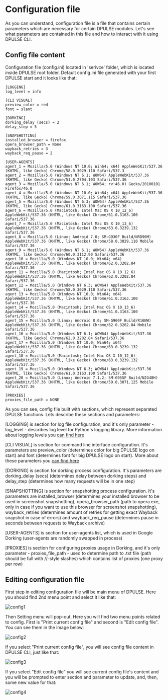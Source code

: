 # Configuration file

As you can understand, configuration file is a file that contains certain parameters which are necessary for certain DPULSE modules. Let's see what parameters are contained in this file and how to interact with it using DPULSE CLI.

## Config file content

Configuration file (config.ini) located in 'serivce' folder, which is located inside DPULSE root folder. Default config.ini file generated with your first DPULSE start and it looks like that:
```
[LOGGING]
log_level = info

[CLI VISUAL]
preview_color = red
font = slant

[DORKING]
dorking_delay (secs) = 2
delay_step = 5

[SNAPSHOTTING]
installed_browser = firefox
opera_browser_path = None
wayback_retries = 3
wayback_req_pause = 2

[USER-AGENTS]
agent_1 = Mozilla/5.0 (Windows NT 10.0; Win64; x64) AppleWebKit/537.36 (KHTML, like Gecko) Chrome/58.0.3029.110 Safari/537.3
agent_2 = Mozilla/5.0 (Windows NT 6.1; WOW64) AppleWebKit/537.36 (KHTML, like Gecko) Chrome/51.0.2704.103 Safari/537.36
agent_3 = Mozilla/5.0 (Windows NT 6.1; WOW64; rv:46.0) Gecko/20100101 Firefox/46.0
agent_4 = Mozilla/5.0 (Windows NT 10.0; Win64; x64) AppleWebKit/537.36 (KHTML, like Gecko) Chrome/59.0.3071.115 Safari/537.36
agent_5 = Mozilla/5.0 (Windows NT 6.3; WOW64) AppleWebKit/537.36 (KHTML, like Gecko) Chrome/61.0.3163.100 Safari/537.36
agent_6 = Mozilla/5.0 (Macintosh; Intel Mac OS X 10_12_6) AppleWebKit/537.36 (KHTML, like Gecko) Chrome/61.0.3163.100 Safari/537.36
agent_7 = Mozilla/5.0 (Macintosh; Intel Mac OS X 10_13_6) AppleWebKit/537.36 (KHTML, like Gecko) Chrome/63.0.3239.132 Safari/537.36
agent_8 = Mozilla/5.0 (Linux; Android 7.0; SM-G930F Build/NRD90M) AppleWebKit/537.36 (KHTML, like Gecko) Chrome/58.0.3029.110 Mobile Safari/537.36
agent_9 = Mozilla/5.0 (Windows NT 6.1; WOW64) AppleWebKit/537.36 (KHTML, like Gecko) Chrome/60.0.3112.90 Safari/537.36
agent_10 = Mozilla/5.0 (Windows NT 10.0; Win64; x64) AppleWebKit/537.36 (KHTML, like Gecko) Chrome/62.0.3202.84 Safari/537.36
agent_11 = Mozilla/5.0 (Macintosh; Intel Mac OS X 10_12_6) AppleWebKit/537.36 (KHTML, like Gecko) Chrome/62.0.3202.84 Safari/537.36
agent_12 = Mozilla/5.0 (Windows NT 6.3; WOW64) AppleWebKit/537.36 (KHTML, like Gecko) Chrome/58.0.3029.110 Safari/537.36
agent_13 = Mozilla/5.0 (Windows NT 10.0; Win64; x64) AppleWebKit/537.36 (KHTML, like Gecko) Chrome/61.0.3163.100 Safari/537.36
agent_14 = Mozilla/5.0 (Macintosh; Intel Mac OS X 10_13_6) AppleWebKit/537.36 (KHTML, like Gecko) Chrome/61.0.3163.100 Safari/537.36
agent_15 = Mozilla/5.0 (Linux; Android 8.0; SM-G960F Build/R16NW) AppleWebKit/537.36 (KHTML, like Gecko) Chrome/62.0.3202.84 Mobile Safari/537.36
agent_16 = Mozilla/5.0 (Windows NT 6.1; WOW64) AppleWebKit/537.36 (KHTML, like Gecko) Chrome/62.0.3202.84 Safari/537.36
agent_17 = Mozilla/5.0 (Windows NT 10.0; Win64; x64) AppleWebKit/537.36 (KHTML, like Gecko) Chrome/63.0.3239.132 Safari/537.36
agent_18 = Mozilla/5.0 (Macintosh; Intel Mac OS X 10_12_6) AppleWebKit/537.36 (KHTML, like Gecko) Chrome/63.0.3239.132 Safari/537.36
agent_19 = Mozilla/5.0 (Windows NT 6.3; WOW64) AppleWebKit/537.36 (KHTML, like Gecko) Chrome/61.0.3163.100 Safari/537.36
agent_20 = Mozilla/5.0 (Linux; Android 7.1.2; SM-G955F Build/N2G48H) AppleWebKit/537.36 (KHTML, like Gecko) Chrome/59.0.3071.125 Mobile Safari/537.36

[PROXIES]
proxies_file_path = NONE
```

As you can see, config file built with sections, which represent separated DPULSE functions. Lets describe these sections and parameters:

[LOGGING] is section for log file configuration, and it's only parameter - log_level - describes log level for Python's logging library. More information about logging levels you [can find here](https://docs.python.org/3/library/logging.html#logging-levels)

[CLI VISUAL] is section for command line interface configuration. It's parameters are preview_color (determines color for big DPULSE logo on start) and font (determines font for big DPULSE logo on start). More about these parameters you [can find here](http://www.figlet.org/)

[DORKING] is section for dorking process configuration. It's parameters are dorking_delay (secs) (determines delay between dorking steps) and delay_step (determines how many requests will be in one step)

[SNAPSHOTTING] is section for snapshotting process configuration. It's parameters are installed_browser (determines your installed browser to be used in screenshot snapshotting), opera_browser_path (path to opera.exe, only in case if you want to use this browser for screenshot snapshotting), wayback_retries (determines amount of retries for getting exact Wayback snapshot in case of errors) and wayback_req_pause (determines pause in seconds between requests to Wayback archive)

[USER-AGENTS] is section for user-agents list, which is used in Google Dorking (user-agents are randomly swapped in process)

[PROXIES] is section for configuring proxies usage in Dorking, and it's only parameter - proxies_file_path - used to determine path to .txt file (path should be full with //-style slashes) which contains list of proxies (one proxy per row)

## Editing configuration file

First step in editing configuration file will be main menu of DPULSE. Here you should find 2nd menu point and select it like that:

![config1](https://github.com/user-attachments/assets/d4eda335-102c-4dc6-ab5d-206ac01202d8)

Then Setting menu will pop-out. Here you will find two menu points related to config. First is "Print current config file" and second is "Edit config file". You can see them in the image below:

![config2](https://github.com/user-attachments/assets/035e5a94-ca5f-43ca-89c7-8fca36048243)

If you select "Print current config file", you will see config file content in DPULSE CLI, just like that:

![config3](https://github.com/user-attachments/assets/a86ee852-0b2c-4c83-9a48-bca7499c4671)

If you select "Edit config file" you will see current config file's content and you will be prompted to enter section and parameter to update, and, then, some new value for that:

![config4](https://github.com/user-attachments/assets/b522f2d8-e05e-43a5-968e-b0306ad1de2e)


